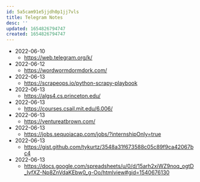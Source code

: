 ```yaml
---
id: 5a5cam91e5jjdh0p1jj7vls
title: Telegram Notes
desc: ''
updated: 1654826794747
created: 1654826794747
---
```



- 2022-06-10
	- https://web.telegram.org/k/
- 2022-06-12
	- https://wordwormdormdork.com/
- 2022-06-13
	- https://scrapeops.io/python-scrapy-playbook
- 2022-06-13
	- https://algs4.cs.princeton.edu/
- 2022-06-13
	- https://courses.csail.mit.edu/6.006/
- 2022-06-13
	- https://ventureatbrown.com/
- 2022-06-13
	- https://jobs.sequoiacap.com/jobs/?internshipOnly=true
- 2022-06-13
	- https://gist.github.com/tykurtz/3548a31f673588c05c89f9ca42067bc4
- 2022-06-13
	- https://docs.google.com/spreadsheets/u/0/d/15arh2xiWZ9noq_ogtD_IvfXZ-Np8ZnVdaKEbw0_g-Oo/htmlview#gid=1540676130